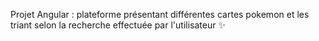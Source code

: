 Projet Angular : plateforme présentant différentes cartes pokemon et les triant selon la recherche effectuée par l'utilisateur ✨
